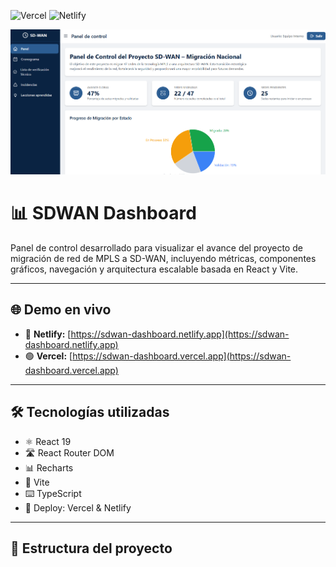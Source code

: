 ![Vercel](https://img.shields.io/badge/Deployed%20on-Vercel-black?logo=vercel)
![Netlify](https://img.shields.io/badge/Deployed%20on-Netlify-black?logo=netlify)


![Vista previa del dashboard](./assets/dashboard-preview.png)


# 📊 SDWAN Dashboard

Panel de control desarrollado para visualizar el avance del proyecto de migración de red de MPLS a SD-WAN, incluyendo métricas, componentes gráficos, navegación y arquitectura escalable basada en React y Vite.

---

## 🌐 Demo en vivo

- 🔵 **Netlify:** [https://sdwan-dashboard.netlify.app](https://sdwan-dashboard.netlify.app)  
- 🟢 **Vercel:** [https://sdwan-dashboard.vercel.app](https://sdwan-dashboard.vercel.app)

---

## 🛠 Tecnologías utilizadas

- ⚛️ React 19
- 🛣 React Router DOM
- 📊 Recharts
- 🔧 Vite
- ⌨️ TypeScript
- 📁 Deploy: Vercel & Netlify

---

## 📂 Estructura del proyecto



